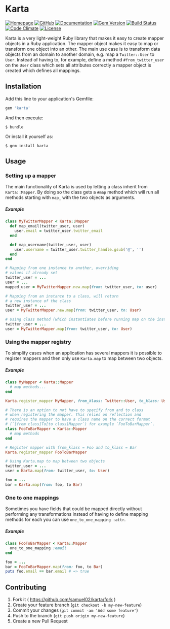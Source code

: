 # Karta
[![Homepage](http://img.shields.io/badge/home-yardoc.org-blue.svg)](http://yardoc.org)
[![GitHub](http://img.shields.io/badge/github-samuel02/karta-blue.svg)](http://github.com/samuel02/karta)
[![Documentation](http://img.shields.io/badge/docs-rdoc.info-blue.svg)](http://rubydoc.org/gems/karta/frames)
[![Gem Version](https://badge.fury.io/rb/karta.svg)](https://badge.fury.io/rb/karta)
[![Build Status](https://travis-ci.org/samuel02/karta.svg?branch=master)](https://travis-ci.org/samuel02/karta)
[![Code Climate](https://codeclimate.com/github/samuel02/karta/badges/gpa.svg)](https://codeclimate.com/github/samuel02/karta)
[![License](http://img.shields.io/badge/license-MIT-yellowgreen.svg)](#license)

Karta is a very light-weight Ruby library that makes it easy to create mapper objects in a Ruby application. The mapper object makes it easy to map or transform one object into an other. The main use case is to transform data objects from an domain to another domain, e.g. map a `Twitter::User` to `User`. Instead of having to, for example, define a method `#from_twitter_user` on the `User` class which sets all attributes correctly a mapper object is created which defines all mappings.

## Installation

Add this line to your application's Gemfile:

```ruby
gem 'karta'
```

And then execute:

    $ bundle

Or install it yourself as:

    $ gem install karta

## Usage

### Setting up a mapper
The main functionality of Karta is used by letting a class inherit from `Karta::Mapper`. By doing so the class gets a `#map` method which will run all methods starting with `map_` with the two objects as arguments.

##### Example
```ruby
class MyTwitterMapper < Karta::Mapper
  def map_email(twitter_user, user)
    user.email = twitter_user.twitter_email
  end

  def map_username(twitter_user, user)
    user.username = twitter_user.twitter_handle.gsub('@', '')
  end
end

# Mapping from one instance to another, overriding
# values if already set
twitter_user = ...
user = ...
mapped_user = MyTwitterMapper.new.map(from: twitter_user, to: user)

# Mapping from an instance to a class, will return
# a new instance of the class
twitter_user = ...
user = MyTwitterMapper.new.map(from: twitter_user, to: User)

# Using class method (which instantiates before running map on the instance)
twitter_user = ...
user = MyTwitterMapper.map(from: twitter_user, to: User)
```

### Using the mapper registry
To simplify cases when an application has several mappers it is possible to register mappers and then only use `Karta.map` to map between two objects.

##### Example

```ruby
class MyMapper < Karta::Mapper
  # map methods...
end

Karta.register_mapper MyMapper, from_klass: Twitter::User, to_klass: User

# There is an option to not have to specify from and to class
# when registering the mapper. This relies on reflection and
# requires the mapper to have a class name on the correct format
# (`[from class]To[to class]Mapper`) for example `FooToBarMapper`.
class FooToBarMapper < Karta::Mapper
  # map methods
end

# Register mapper with from_klass = Foo and to_klass = Bar
Karta.register_mapper FooToBarMapper

# Using Karta.map to map between two objects
twitter_user = ...
user = Karta.map(from: twitter_user, to: User)

foo = ...
bar = Karta.map(from: foo, to Bar)
```

### One to one mappings
Sometimes you have fields that could be mapped directly without performing any transformations instead of having to define mapping methods for each you can use `one_to_one_mapping :attr`.

##### Example

```ruby
class FooToBarMapper < Karta::Mapper
  one_to_one_mapping :email
end

foo = ...
bar = FooToBarMapper.map(from: foo, to Bar)
puts foo.email == bar.email # => true
```

## Contributing

1. Fork it ( https://github.com/samuel02/karta/fork )
2. Create your feature branch (`git checkout -b my-new-feature`)
3. Commit your changes (`git commit -am 'Add some feature'`)
4. Push to the branch (`git push origin my-new-feature`)
5. Create a new Pull Request
